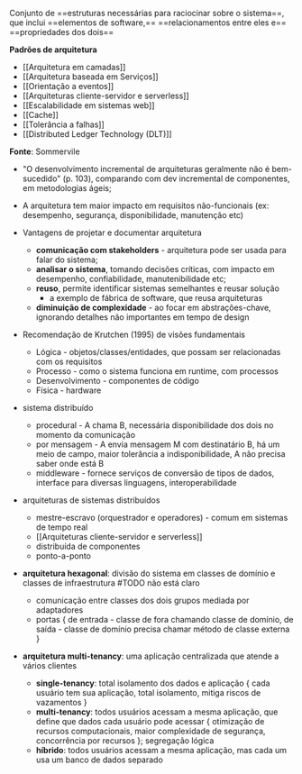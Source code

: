 Conjunto de 
  ==estruturas necessárias para raciocinar sobre o sistema==, 
que inclui 
  ==elementos de software,== 
  ==relacionamentos entre eles e== 
  ==propriedades dos dois==
  
 **Padrões de arquitetura**
* [[Arquitetura em camadas]]
* [[Arquitetura baseada em Serviços]]
* [[Orientação a eventos]]
* [[Arquiteturas cliente-servidor e serverless]]
* [[Escalabilidade em sistemas web]]
* [[Cache]]
* [[Tolerância a falhas]]
* [[Distributed Ledger Technology (DLT)]]


**Fonte**: Sommervile

* "O desenvolvimento incremental de arquiteturas geralmente não é bem-sucedido" (p. 103), comparando com dev incremental de componentes, em metodologias ágeis;
* A arquitetura tem maior impacto em requisitos não-funcionais (ex: desempenho, segurança, disponibilidade, manutenção etc)
* Vantagens de projetar e documentar arquitetura
	* **comunicação com stakeholders** - arquitetura pode ser usada para falar do sistema;
	* **analisar o sistema**, tomando decisões críticas, com impacto em desempenho, confiabilidade, manutenibilidade etc;
	* **reuso**, permite identificar sistemas semelhantes e reusar solução
		* a exemplo de fábrica de software, que reusa arquiteturas
	* **diminuição de complexidade** - ao focar em abstrações-chave, ignorando detalhes não importantes em tempo de design
* Recomendação de Krutchen (1995) de visões fundamentais
	* Lógica - objetos/classes/entidades, que possam ser relacionadas com os requisitos
	* Processo - como o sistema funciona em runtime, com processos
	* Desenvolvimento - componentes de código
	* Física - hardware
* sistema distribuído
	* procedural - A chama B, necessária disponibilidade dos dois no momento da comunicação
	* por mensagem - A envia mensagem M com destinatário B, há um meio de campo, maior tolerância a indisponibilidade, A não precisa saber onde está B
	* middleware - fornece serviços de conversão de tipos de dados, interface para diversas linguagens, interoperabilidade
* arquiteturas de sistemas distribuídos
	* mestre-escravo (orquestrador e operadores) - comum em sistemas de tempo real
	* [[Arquiteturas cliente-servidor e serverless]]
	* distribuída de componentes
	* ponto-a-ponto

* **arquitetura hexagonal**: divisão do sistema em classes de domínio e classes de infraestrutura #TODO não está claro
	* comunicação entre classes dos dois grupos mediada por adaptadores
	* portas { de entrada - classe de fora chamando classe de domínio, de saída - classe de domínio precisa chamar método de classe externa }
* **arquitetura multi-tenancy**: uma aplicação centralizada que atende a vários clientes
	* **single-tenancy**: total isolamento dos dados e aplicação { cada usuário tem sua aplicação, total isolamento, mitiga riscos de vazamentos }
	* **multi-tenancy**: todos usuários acessam a mesma aplicação, que define que dados cada usuário pode acessar { otimização de recursos computacionais, maior complexidade de segurança, concorrência por recursos }; segregação lógica
	* **híbrido**: todos usuários acessam a mesma aplicação, mas cada um usa um banco de dados separado